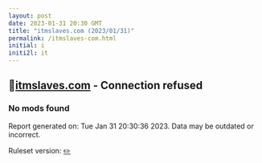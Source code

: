 ```yaml
---
layout: post
date: 2023-01-31 20:30 GMT
title: "itmslaves.com (2023/01/31)"
permalink: /itmslaves-com.html
initial: i
initi2l: it
---
```


## 🐘[itmslaves.com](https://itmslaves.com) - Connection refused

### No mods found

Report generated on: Tue Jan 31 20:30:36 2023. Data may be outdated or incorrect.

Ruleset version: [✏️](/version-pencil)

